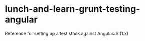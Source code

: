 # lunch-and-learn-grunt-testing-angular
Reference for setting up a test stack against AngularJS (1.x)
